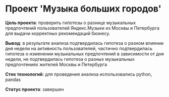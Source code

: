 # Проект 'Музыка больших городов'
**Цель проекта**: проверить гипотезы о разнице музыкальных предпочтений пользователей Яндекс.Музыки из Москвы и Петербурга для выдачи корректных рекомендаций бизнесу.

**Вывод**: в результате анализа подтвердилась гипотеза о разном влиянии дня недели на активность пользователей, частично подтвердилась гипотеза о изменении музыкальных предпочтений в зависимости от дня недели, не подтвердилась гипотеза о разных музыкальных предпочтениях жителей Москвы и Петербурга

**Стек технологий**: для проведения анализа использовались python, pandas

**Статус проекта**: завершен
